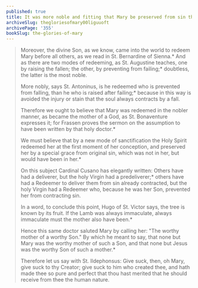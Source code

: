 ```yaml
---
published: true
title: It was more noble and fitting that Mary be preserved from sin than redeemed from it
archiveSlug: thegloriesofmary00liguuoft
archivePage: '355'
bookSlug: the-glories-of-mary
---
```


> Moreover, the divine Son, as we know, came into the world to redeem Mary before all others, as we read in St. Bernardine of Sienna.\* And as there are two modes of redeeming, as St. Augustine teaches, one by raising the fallen; the other, by preventing from failing;\* doubtless, the latter is the most noble.
>
> More nobly, says St. Antoninus, is he redeemed who is prevented from falling, than he who is raised after failing;\* because in this way is avoided the injury or stain that the soul always contracts by a fall.
>
> Therefore we ought to believe that Mary was redeemed in the nobler manner, as became the mother of a God, as St. Bonaventure expresses it; for Frassen proves the sermon on the assumption to have been written by that holy doctor.\*
>
> We must believe that by a new mode of sanctification the Holy Spirit redeemed her at the first moment of her conception, and preserved her by a special grace from original sin, which was not in her, but would have been in her.\*
>
> On this subject Cardinal Cusano has elegantly written: Others have had a deliverer, but the holy Virgin had a predeliverer;\* others have had a Redeemer to deliver them from sin already contracted, but the holy Virgin had a Redeemer who, because he was her Son, prevented her from contracting sin.
>
> In a word, to conclude this point, Hugo of St. Victor says, the tree is known by its fruit. If the Lamb was always immaculate, always immaculate must the mother also have been.\*
>
> Hence this same doctor saluted Mary by calling her: "The worthy mother of a worthy Son." By which he meant to say, that none but Mary was the worthy mother of such a Son, and that none but Jesus was the worthy Son of such a mother.\*
>
> Therefore let us say with St. Ildephonsus: Give suck, then, oh Mary, give suck to thy Creator; give suck to him who created thee, and hath made thee so pure and perfect that thou hast merited that he should receive from thee the human nature.
